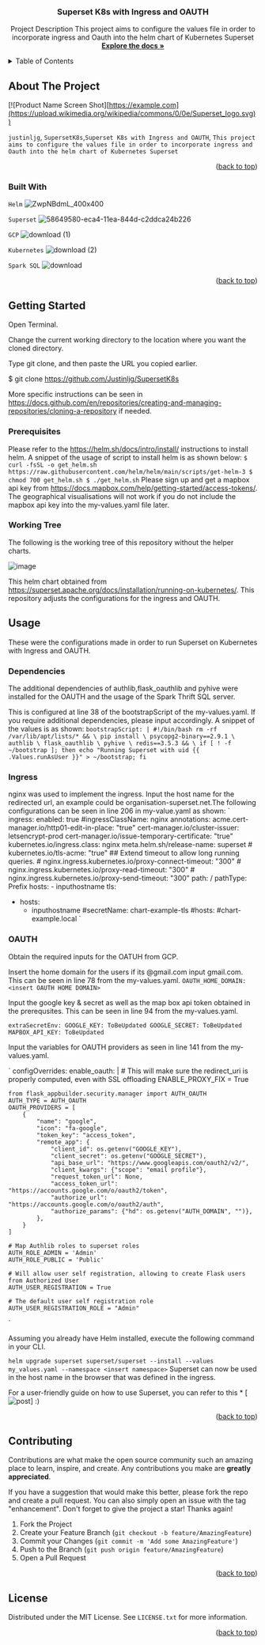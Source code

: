 <!-- Improved compatibility of back to top link: See: https://github.com/othneildrew/Best-README-Template/pull/73 -->
<a name="readme-top"></a>
<!--
*** Thanks for checking out the Best-README-Template. If you have a suggestion
*** that would make this better, please fork the repo and create a pull request
*** or simply open an issue with the tag "enhancement".
*** Don't forget to give the project a star!
*** Thanks again! Now go create something AMAZING! :D
-->

<h3 align="center">Superset K8s with Ingress and OAUTH</h3>

  <p align="center">
    Project Description
    This project aims to configure the values file in order to incorporate ingress and Oauth into the helm chart of Kubernetes Superset
    <br />
    <a href="https://github.com/Justinljg/SupersetK8s/"><strong>Explore the docs »</strong></a>
  </p>
</div>



<!-- TABLE OF CONTENTS -->
<details>
  <summary>Table of Contents</summary>
  <ol>
    <li>
      <a href="#about-the-project">About The Project</a>
      <ul>
        <li><a href="#built-with">Built With</a></li>
      </ul>
    </li>
    <li>
      <a href="#getting-started">Getting Started</a>
      <ul>
        <li><a href="#prerequisites">Prerequisites</a></li>
        <li><a href="#working-tree">Working Tree</a></li>
      </ul>
    </li>
    <li><a href="#Configurations">Usage</a></li>
    <li><a href="#contributing">Contributing</a></li>
    <li><a href="#license">License</a></li>

  </ol>
</details>



<!-- ABOUT THE PROJECT -->
## About The Project

[![Product Name Screen Shot][https://example.com](https://upload.wikimedia.org/wikipedia/commons/0/0e/Superset_logo.svg))

`justinljg`, `SupersetK8s`,`Superset K8s with Ingress and OAUTH`, `This project aims to configure the values file in order to incorporate ingress and Oauth into the helm chart of Kubernetes Superset`

<p align="right">(<a href="#readme-top">back to top</a>)</p>



### Built With
`Helm`
![ZwpNBdmL_400x400](https://user-images.githubusercontent.com/108221154/211635083-87d06618-1fe3-478b-81e1-b7c561bab612.jpg)

`Superset`
![58649580-eca4-11ea-844d-c2ddca24b226](https://user-images.githubusercontent.com/108221154/211635281-3db93b64-b8c5-4707-b151-c30d337e1c66.png)

`GCP`
![download (1)](https://user-images.githubusercontent.com/108221154/211633555-364bde4d-d2a1-4498-858e-a649ff2d9d81.png)

`Kubernetes`
![download (2)](https://user-images.githubusercontent.com/108221154/211633652-2beab043-7ccb-48bc-83ef-6bd800978d35.png)

`Spark SQL`
![download](https://user-images.githubusercontent.com/108221154/211633719-ce0c66d1-b35e-4776-80d6-9a7dc4f38d1a.jpeg)


<p align="right">(<a href="#readme-top">back to top</a>)</p>



<!-- GETTING STARTED -->
## Getting Started

Open Terminal.

Change the current working directory to the location where you want the cloned directory.

Type git clone, and then paste the URL you copied earlier.

$ git clone https://github.com/Justinljg/SupersetK8s

More specific instructions can be seen in https://docs.github.com/en/repositories/creating-and-managing-repositories/cloning-a-repository if needed.

### Prerequisites

Please refer to the https://helm.sh/docs/intro/install/ instructions to install helm.
A snippet of the usage of script to install helm is as shown below:
`
$ curl -fsSL -o get_helm.sh https://raw.githubusercontent.com/helm/helm/main/scripts/get-helm-3
$ chmod 700 get_helm.sh
$ ./get_helm.sh
`
Please sign up and get a mapbox api key from https://docs.mapbox.com/help/getting-started/access-tokens/. The geographical visualisations will not work if you do not include the mapbox api key into the my-values.yaml file later.

### Working Tree

The following is the working tree of this repository without the helper charts.

![image](https://user-images.githubusercontent.com/108221154/211634970-5ac57bc0-8bf1-4571-a6f9-e5b6055de51f.png)

This helm chart obtained from https://superset.apache.org/docs/installation/running-on-kubernetes/. This repository adjusts the configurations for the ingress and OAUTH.

<!-- USAGE EXAMPLES -->
## Usage
These were the configurations made in order to run Superset on Kubernetes with Ingress and OAUTH.

### Dependencies
The additional dependencies of authlib,flask_oauthlib and pyhive were installed for the OAUTH and the usage of the Spark Thrift SQL server.

This is configured at line 38 of the bootstrapScript of the my-values.yaml. If you require additional dependencies, please input accordingly. A snippet of the values is as shown:
`
bootstrapScript: |
  #!/bin/bash
  rm -rf /var/lib/apt/lists/* && \
  pip install \
    psycopg2-binary==2.9.1 \
    authlib \
    flask_oauthlib \
    pyhive \
    redis==3.5.3 && \
  if [ ! -f ~/bootstrap ]; then echo "Running Superset with uid {{ .Values.runAsUser }}" > ~/bootstrap; fi
`
### Ingress
nginx was used to implement the ingress. Input the host name for the redirected url, an example could be organisation-superset.net.The following configurations can be seen in line 206 in my-value.yaml as shown:
`
ingress:
  enabled: true
  #ingressClassName: nginx
  annotations:
    acme.cert-manager.io/http01-edit-in-place: "true"
    cert-manager.io/cluster-issuer: letsencrypt-prod
    cert-manager.io/issue-temporary-certificate: "true"
    kubernetes.io/ingress.class: nginx
    meta.helm.sh/release-name: superset
    # kubernetes.io/tls-acme: "true"
    ## Extend timeout to allow long running queries.
    # nginx.ingress.kubernetes.io/proxy-connect-timeout: "300"
    # nginx.ingress.kubernetes.io/proxy-read-timeout: "300"
    # nginx.ingress.kubernetes.io/proxy-send-timeout: "300"
  path: /
  pathType: Prefix
  hosts:
    - inputhostname
  tls:
  - hosts:
      - inputhostname
  #secretName: chart-example-tls
  #hosts:
  #chart-example.local
`
### OAUTH
Obtain the required inputs for the OATUH from GCP. 

Insert the home domain for the users if its @gmail.com input gmail.com. This can be seen in line 78 from the my-values.yaml.
`
OAUTH_HOME_DOMAIN: <insert OAUTH HOME DOMAIN>
`

Input the google key & secret as well as the map box api token obtained in the prerequsites. This can be seen in line 94 from the my-values.yaml.

`
extraSecretEnv:
  GOOGLE_KEY: ToBeUpdated
  GOOGLE_SECRET: ToBeUpdated
  MAPBOX_API_KEY: ToBeUpdated
`

Input the variables for OAUTH providers as seen in line 141 from the my-values.yaml.

`
configOverrides:
  enable_oauth: |
    # This will make sure the redirect_uri is properly computed, even with SSL offloading
    ENABLE_PROXY_FIX = True

    from flask_appbuilder.security.manager import AUTH_OAUTH
    AUTH_TYPE = AUTH_OAUTH
    OAUTH_PROVIDERS = [
        {
            "name": "google",
            "icon": "fa-google",
            "token_key": "access_token",
            "remote_app": {
                "client_id": os.getenv("GOOGLE_KEY"),
                "client_secret": os.getenv("GOOGLE_SECRET"),
                "api_base_url": "https://www.googleapis.com/oauth2/v2/",
                "client_kwargs": {"scope": "email profile"},
                "request_token_url": None,
                "access_token_url": "https://accounts.google.com/o/oauth2/token",
                "authorize_url": "https://accounts.google.com/o/oauth2/auth",
                "authorize_params": {"hd": os.getenv("AUTH_DOMAIN", "")},
            },
        }
    ]

    # Map Authlib roles to superset roles
    AUTH_ROLE_ADMIN = 'Admin'
    AUTH_ROLE_PUBLIC = 'Public'

    # Will allow user self registration, allowing to create Flask users from Authorized User
    AUTH_USER_REGISTRATION = True

    # The default user self registration role
    AUTH_USER_REGISTRATION_ROLE = "Admin"
`

Assuming you already have Helm installed, execute the following command in your CLI.

`
helm upgrade superset superset/superset --install --values my_values.yaml --namespace <insert namespace>
`
Superset can now be used in the host name in the browser that was defined in the ingress.

For a user-friendly guide on how to use Superset, you can refer to this * [![post][post-url]] :)
<p align="right">(<a href="#readme-top">back to top</a>)</p>

<!-- CONTRIBUTING -->
## Contributing

Contributions are what make the open source community such an amazing place to learn, inspire, and create. Any contributions you make are **greatly appreciated**.

If you have a suggestion that would make this better, please fork the repo and create a pull request. You can also simply open an issue with the tag "enhancement".
Don't forget to give the project a star! Thanks again!

1. Fork the Project
2. Create your Feature Branch (`git checkout -b feature/AmazingFeature`)
3. Commit your Changes (`git commit -m 'Add some AmazingFeature'`)
4. Push to the Branch (`git push origin feature/AmazingFeature`)
5. Open a Pull Request

<p align="right">(<a href="#readme-top">back to top</a>)</p>



<!-- LICENSE -->
## License

Distributed under the MIT License. See `LICENSE.txt` for more information.

<p align="right">(<a href="#readme-top">back to top</a>)</p>



<!-- MARKDOWN LINKS & IMAGES -->
<!-- https://www.markdownguide.org/basic-syntax/#reference-style-links -->
[post-url]: https://epoch.aisingapore.org/2023/01/apache-superset-an-open-source-visualization-tool/
[Helm-url]: https://helm.sh/
[Superset.js]: https://upload.wikimedia.org/wikipedia/commons/0/0e/Superset_logo.svg
[Superset-url]: https://superset.apache.org/
[GCP.js]: https://miro.medium.com/max/640/1*COzjCLTX2liPee-1JYsf_w.webp
[GoogleCloud-url]: https://cloud.google.com/free?utm_source=google&utm_medium=cpc&utm_campaign=japac-SG-all-en-dr-bkws-all-all-trial-e-dr-1009882&utm_content=text-ad-none-none-DEV_c-CRE_602258786551-ADGP_Hybrid%20%7C%20BKWS%20-%20EXA%20%7C%20Txt%20~%20GCP%20~%20General_%20Core%20Brand-KWID_43700071544383224-kwd-87853815-userloc_9062509&utm_term=KW_gcp-ST_gcp&gclid=Cj0KCQiAtvSdBhD0ARIsAPf8oNnkoVQxgOIh7OT44dUa-e5ffPvNLuuDMqcSIO87fvKGmBfgQHktTLkaAqLEEALw_wcB&gclsrc=aw.ds
[SparkThriftServer.js]: https://upload.wikimedia.org/wikipedia/commons/thumb/f/f3/Apache_Spark_logo.svg/250px-Apache_Spark_logo.svg.png
[Spark-url]: https://spark.apache.org/
